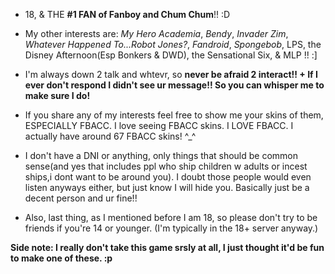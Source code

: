- 18, & THE **#1 FAN of Fanboy and Chum Chum**!! :D 

- My other interests are: *My Hero Academia*, *Bendy*, *Invader Zim*, *Whatever Happened To...Robot Jones?*, *Fandroid*, *Spongebob*, LPS, the Disney Afternoon(Esp Bonkers & DWD), the Sensational Six, & MLP !! :]

- I'm always down 2 talk and whtevr, so **never be afraid 2 interact!! + If I ever don't respond I didn't see ur message!! So you can whisper me to make sure I do!**

- If you share any of my interests feel free to show me your skins of them, ESPECIALLY FBACC. I love seeing FBACC skins. I LOVE FBACC. I actually have around 67 FBACC skins! ^_^ 

- I don't have a DNI or anything, only things that should be common sense(and yes that includes ppl who ship children w adults or incest ships,i dont want to be around you). I doubt those people would even listen anyways either, but just know I will hide you. Basically just be a decent person and ur fine!! 

- Also, last thing, as I mentioned before I am 18, so please don't try to be friends if you're 14 or younger. (I'm typically in the 18+ server anyway.)

**Side note: I really don't take this game srsly at all, I just thought it'd be fun to make one of these. :p** 
